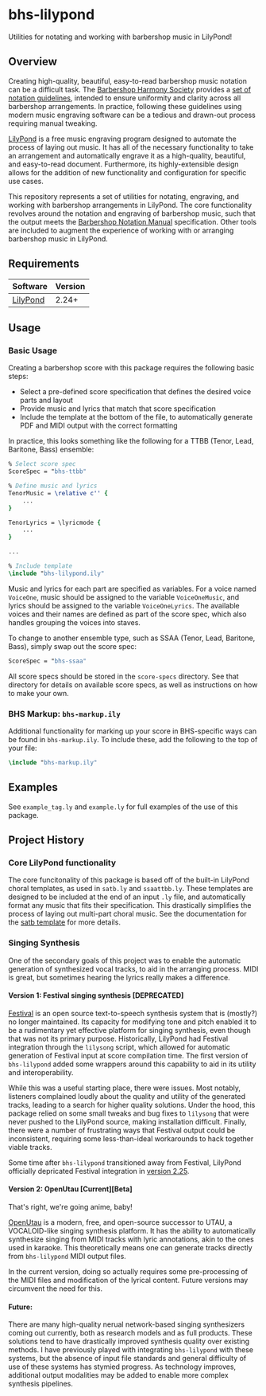 # bhs-lilypond
Utilities for notating and working with barbershop music in LilyPond!

## Overview
Creating high-quality, beautiful, easy-to-read barbershop music notation can be a difficult task. The [Barbershop Harmony Society][1] provides a [set of notation guidelines][2], intended to ensure uniformity and clarity across all barbershop arrangements. In practice, following these guidelines using modern music engraving software can be a tedious and drawn-out process requiring manual tweaking.

[LilyPond][3] is a free music engraving program designed to automate the process of laying out music. It has all of the necessary functionality to take an arrangement and automatically engrave it as a high-quality, beautiful, and easy-to-read document. Furthermore, its highly-extensible design allows for the addition of new functionality and configuration for specific use cases.

This repository represents a set of utilities for notating, engraving, and working with barbershop arrangements in LilyPond. The core functionality revolves around the notation and engraving of barbershop music, such that the output meets the [Barbershop Notation Manual][2] specification. Other tools are included to augment the experience of working with or arranging barbershop music in LilyPond.

## Requirements
| Software      | Version |
|---------------|---------|
| [LilyPond][3] | 2.24+   |

## Usage

### Basic Usage

Creating a barbershop score with this package requires the following basic steps:
* Select a pre-defined score specification that defines the desired voice parts and layout
* Provide music and lyrics that match that score specification
* Include the template at the bottom of the file, to automatically generate PDF and MIDI output with the correct formatting

In practice, this looks something like the following for a TTBB (Tenor, Lead, Baritone, Bass) ensemble:
```LilyPond
% Select score spec
ScoreSpec = "bhs-ttbb"

% Define music and lyrics
TenorMusic = \relative c'' {
    ...
}

TenorLyrics = \lyricmode {
    ...
}

...

% Include template
\include "bhs-lilypond.ily"
```

Music and lyrics for each part are specified as variables. For a voice named `VoiceOne`, music should be assigned to the variable `VoiceOneMusic`, and lyrics should be assigned to the variable `VoiceOneLyrics`. The available voices and their names are defined as part of the score spec, which also handles grouping the voices into staves.

To change to another ensemble type, such as SSAA (Tenor, Lead, Baritone, Bass), simply swap out the score spec:
```LilyPond
ScoreSpec = "bhs-ssaa"
```

All score specs should be stored in the `score-specs` directory. See that directory for details on available score specs, as well as instructions on how to make your own.
<!-- TODO: Link to readme -->

### BHS Markup: `bhs-markup.ily`
Additional functionality for marking up your score in BHS-specific ways can be found in `bhs-markup.ily`. To include these, add the following to the top of your file:
```LilyPond
\include "bhs-markup.ily"
```
<!-- TODO: Document available functions -->

## Examples
See `example_tag.ly` and `example.ly` for full examples of the use of this package.
<!-- TODO: embed picture? -->
<!-- TODO: If I embed a picture, I should probably move this earlier... -->

## Project History
<!-- TODO: Fill this in to acknowledge reference inspirations and previous work -->

### Core LilyPond functionality
The core funcitonality of this package is based off of the built-in LilyPond choral templates, as used in `satb.ly` and `ssaattbb.ly`. These templates are designed to be included at the end of an input `.ly` file, and automatically format any music that fits their specification. This drastically simplifies the process of laying out multi-part choral music. See the documentation for the [satb template][4] for more details.

<!-- TODO: Expand on the options this brings to the table; especially Key and Time -->

### Singing Synthesis
One of the secondary goals of this project was to enable the automatic generation of synthesized vocal tracks, to aid in the arranging process. MIDI is great, but sometimes hearing the lyrics really makes a difference.

#### Version 1: Festival singing synthesis [DEPRECATED]
[Festival][5] is an open source text-to-speech synthesis system that is (mostly?) no longer maintained. Its capacity for modifying tone and pitch enabled it to be a rudimentary yet effective platform for singing synthesis, even though that was not its primary purpose. Historically, LilyPond had Festival integration through the `lilysong` script, which allowed for automatic generation of Festival input at score compilation time. The first version of `bhs-lilypond` added some wrappers around this capability to aid in its utility and interoperability.

While this was a useful starting place, there were issues. Most notably, listeners complained loudly about the quality and utility of the generated tracks, leading to a search for higher quality solutions. Under the hood, this package relied on some small tweaks and bug fixes to `lilysong` that were never pushed to the LilyPond source, making installation difficult. Finally, there were a number of frustrating ways that Festival output could be inconsistent, requiring some less-than-ideal workarounds to hack together viable tracks.

Some time after `bhs-lilypond` transitioned away from Festival, LilyPond officially depricated Festival integration in [version 2.25][6].

#### Version 2: OpenUtau [Current][Beta]
That's right, we're going anime, baby!

[OpenUtau][7] is a modern, free, and open-source successor to UTAU, a VOCALOID-like singing synthesis platform. It has the ability to automatically synthesize singing from MIDI tracks with lyric annotations, akin to the ones used in karaoke. This theoretically means one can generate tracks directly from `bhs-lilypond` MIDI output files.

In the current version, doing so actually requires some pre-processing of the MIDI files and modification of the lyrical content. Future versions may circumvent the need for this.

#### Future:
There are many high-quality nerual network-based singing synthesizers coming out currently, both as research models and as full products. These solutions tend to have drastically improved synthesis quality over existing methods. I have previously played with integrating `bhs-lilypond` with these systems, but the absence of input file standards and general difficulty of use of these systems has stymied progress. As technology improves, additional output modalities may be added to enable more complex synthesis pipelines.



[1]: https://www.barbershop.org/
[2]: http://www.barbershop.org/files/documents/getandmakemusic/Barbershop%20Notation%20Manual.pdf
[3]: http://lilypond.org
[4]: https://lilypond.org/doc/v2.20/Documentation/learning/satb-template
[5]: https://www.cstr.ed.ac.uk/projects/festival/
[6]: https://lilypond.org/doc/v2.25/Documentation/changes/miscellaneous-improvements
[7]: https://www.openutau.com/